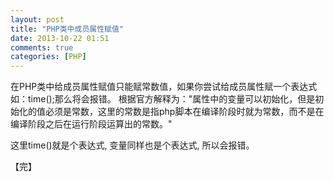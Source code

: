 ```yaml
---
layout: post
title: "PHP类中成员属性赋值"
date: 2013-10-22 01:51
comments: true
categories: [PHP]
---
```

在PHP类中给成员属性赋值只能赋常数值，如果你尝试给成员属性赋一个表达式如：time();那么将会报错。
根据官方解释为："属性中的变量可以初始化，但是初始化的值必须是常数，这里的常数是指php脚本在编译阶段时就为常数，而不是在编译阶段之后在运行阶段运算出的常数。"

这里time()就是个表达式, 变量同样也是个表达式, 所以会报错。

【完】